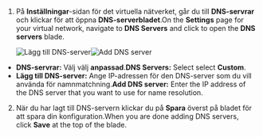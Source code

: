 1. <span data-ttu-id="a726d-101">På **Inställningar**-sidan för det virtuella nätverket, går du till **DNS-servrar** och klickar för att öppna **DNS-serverbladet**.</span><span class="sxs-lookup"><span data-stu-id="a726d-101">On the **Settings** page for your virtual network, navigate to **DNS Servers** and click to open the **DNS servers** blade.</span></span>

    <span data-ttu-id="a726d-102">![Lägg till DNS-server](./media/vpn-gateway-add-dns-rm-portal/add_dns_server.png "Lägg till DNS-Server")</span><span class="sxs-lookup"><span data-stu-id="a726d-102">![Add DNS server](./media/vpn-gateway-add-dns-rm-portal/add_dns_server.png "Add DNS Server")</span></span>

  - <span data-ttu-id="a726d-103">**DNS-servrar:** Välj välj **anpassad**.</span><span class="sxs-lookup"><span data-stu-id="a726d-103">**DNS Servers:** Select select **Custom**.</span></span>
  - <span data-ttu-id="a726d-104">**Lägg till DNS-server:** Ange IP-adressen för den DNS-server som du vill använda för namnmatchning.</span><span class="sxs-lookup"><span data-stu-id="a726d-104">**Add DNS server:** Enter the IP address of the DNS server that you want to use for name resolution.</span></span>

2. <span data-ttu-id="a726d-105">När du har lagt till DNS-servern klickar du på **Spara** överst på bladet för att spara din konfiguration.</span><span class="sxs-lookup"><span data-stu-id="a726d-105">When you are done adding DNS servers, click **Save** at the top of the blade.</span></span>